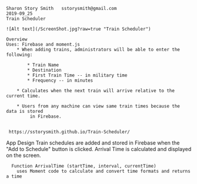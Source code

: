 
    Sharon Story Smith   sstorysmith@gmail.com
    2019-09_25
    Train Scheduler

    ![Alt text](/ScreenShot.jpg?raw=true "Train Scheduler")

    Overview
    Uses: Firebase and moment.js    
        * When adding trains, administrators will be able to enter the following:
    
            * Train Name    
            * Destination     
            * First Train Time -- in military time    
            * Frequency -- in minutes
  
        * Calculates when the next train will arrive relative to the current time.

        * Users from any machine can view same train times because the data is stored
             in Firebase.


     https://sstorysmith.github.io/Train-Scheduler/


  App Design
      Train schedules are added and stored in Firebase when the "Add to Schedule" button is clicked. Arrival Time is calculated and displayed on the screen.

      Function ArrivalTime (startTime, interval, currentTime)
        uses Moment code to calculate and convert time formats and returns a time
